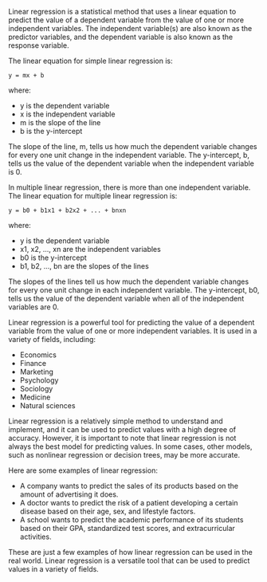 Linear regression is a statistical method that uses a linear equation to predict the value of a dependent variable from the value of one or more independent variables. The independent variable(s) are also known as the predictor variables, and the dependent variable is also known as the response variable.

The linear equation for simple linear regression is:

```
y = mx + b
```

where:

* y is the dependent variable
* x is the independent variable
* m is the slope of the line
* b is the y-intercept

The slope of the line, m, tells us how much the dependent variable changes for every one unit change in the independent variable. The y-intercept, b, tells us the value of the dependent variable when the independent variable is 0.

In multiple linear regression, there is more than one independent variable. The linear equation for multiple linear regression is:

```
y = b0 + b1x1 + b2x2 + ... + bnxn
```

where:

* y is the dependent variable
* x1, x2, ..., xn are the independent variables
* b0 is the y-intercept
* b1, b2, ..., bn are the slopes of the lines

The slopes of the lines tell us how much the dependent variable changes for every one unit change in each independent variable. The y-intercept, b0, tells us the value of the dependent variable when all of the independent variables are 0.

Linear regression is a powerful tool for predicting the value of a dependent variable from the value of one or more independent variables. It is used in a variety of fields, including:

* Economics
* Finance
* Marketing
* Psychology
* Sociology
* Medicine
* Natural sciences

Linear regression is a relatively simple method to understand and implement, and it can be used to predict values with a high degree of accuracy. However, it is important to note that linear regression is not always the best model for predicting values. In some cases, other models, such as nonlinear regression or decision trees, may be more accurate.

Here are some examples of linear regression:

* A company wants to predict the sales of its products based on the amount of advertising it does.
* A doctor wants to predict the risk of a patient developing a certain disease based on their age, sex, and lifestyle factors.
* A school wants to predict the academic performance of its students based on their GPA, standardized test scores, and extracurricular activities.

These are just a few examples of how linear regression can be used in the real world. Linear regression is a versatile tool that can be used to predict values in a variety of fields.
